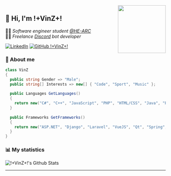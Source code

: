 <img align='right' src="https://media.tenor.com/y2JXkY1pXkwAAAAM/cat-computer.gif" width="150">

## 👋 Hi, I'm !+VinZ+!

👨‍🎓 *Software engineer student [@HE-ARC](https://github.com/HE-Arc)* <br/>
👨‍💻 *Freelance [Discord](https://discord.com/) bot developer*

[![LinkedIn](https://img.shields.io/badge/linkedin-%230077B5.svg?style=flat-square&logo=Linkedin&logoColor=white&link=https://www.linkedin.com/in/vincent-jeannin-ab929a171/)](https://www.linkedin.com/in/vincent-jeannin-ab929a171/)
[![GitHub !+VinZ+!](https://img.shields.io/github/followers/dev-vinz?label=Follow&style=social)](https://github.com/dev-vinz)

### 🧐 About me

```cs
class VinZ
{
  public string Gender => "Male";
  public string[] Interests => new[] { "Code", "Sport", "Music" };
  
  public Languages GetLanguages()
  {
    return new("C#", "C++", "JavaScript", "PHP", "HTML/CSS", "Java", "Python");
  }
  
  public Frameworks GetFrameworks()
  {
    return new("ASP.NET", "Django", "Laravel", "VueJS", "Qt", "Spring", "Swing");
  }
}
```

### 📊 My statistics

![!+VinZ+!'s Github Stats](https://github-readme-stats.vercel.app/api?username=dev-vinz&show_icons=true)

---
